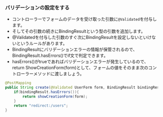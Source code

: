 ### バリデーションの設定をする
* コントローラーでフォームのデータを受け取った引数に`@Validated`を付与します。
* そしてその引数の続きにBindingResultという型の引数を追加します。
* @Validatedを付与した引数のすぐ次にBindingResultを設定しないといけないというルールがあります。
* BindingResultにバリデーションエラーの情報が保管されるので、BindingResult.hasErrors()でif文で判定できます。
* hasErrors()がtrueであればバリデーションエラーが発生しているので、return ShowCreationForm(form)として、フォームの値をそのまま次のコントローラーメソッドに渡しましょう。
```java
@PostMapping
public String create(@Validated UserForm form, BindingResult bindingResult){
    if(bindingResult.hasErrors()){
        return showCreationForm(form);
    }
    return "redirect:/users";
}
```
